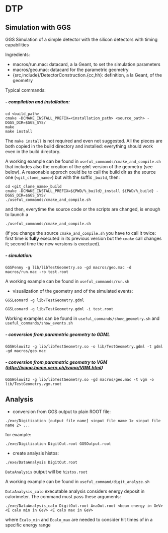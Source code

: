 # DTP

## Simulation with GGS

GGS Simulation of a simple detector with the silicon detectors with timing capabilities

Ingredients:

- macros/run.mac: datacard, a la Geant, to set the simulation parameters
- macros/geo.mac: datacard for the parametric geometry
- {src,include}/DetectorConstruction.{cc,hh}: definition, a la Geant, of the geometry
<!-- - Analysis/Analysis.C: ROOT macro to read the GGS output file -->

Typical commands:

##### - compilation and installation:
```
cd <build_path>
cmake -DCMAKE_INSTALL_PREFIX=<installation_path> <source_path> -DGGS_DIR=$GGS_SYS/
make
make install
```

The `make install` is not required and even not suggested. All the pieces are both copied in the build directory and installed: everything should work even in the build directory.

A working example can be found in `useful_commands/cmake_and_compile.sh` that includes also the creation of the `gdml` version of the geometry (see below). A reasonable approch could be to call the build dir as the source one (`<git_clone_name>`) but with the suffix `_build`, then:
```
cd <git_clone_name>_build
cmake -DCMAKE_INSTALL_PREFIX=${PWD/%_build}_install ${PWD/%_build} -DGGS_DIR=$GGS_SYS/
./useful_commands/cmake_and_compile.sh
```
and then, everytime the source code or the scripts are changed, is enough to launch a
```
./useful_commands/cmake_and_compile.sh
```
(if you change the source `cmake_and_compile.sh` you have to call it twice: first time is **fully** executed in its previous version but the `cmake` call changes it; second time the new versions is exectued).

##### - simulation:
```
GGSPenny -g lib/libTestGeometry.so -gd macros/geo.mac -d macros/run.mac -ro test.root
```

A working example can be found in `useful_commands/run.sh`

- visualization of the geometry and of the simulated events:
```
GGSLeonard -g lib/TestGeometry.gdml
```
```
GGSLeonard -g lib/TestGeometry.gdml -i test.root
```

Working examples can be found in `useful_commands/show_geometry.sh` and  `useful_commands/show_events.sh`

##### - conversion from parametric geometry to GDML
```
GGSWolowitz -g lib/libTestGeometry.so -o lib/TestGeometry.gdml -t gdml -gd macros/geo.mac
```

##### - conversion from parametric geometry to VGM (http://ivana.home.cern.ch/ivana/VGM.html)
```
GGSWolowitz -g lib/libTestGeometry.so -gd macros/geo.mac -t vgm -o lib/TestGeometry.vgm.root
```

## Analysis

- conversion from GGS output to plain ROOT file:
```
./exe/Digitization [output file name] <input file name 1> <input file name 2> ...
```
for example:
```
./exe/Digitization DigitOut.root GGSOutput.root
```
- create analysis histos:
```
./exe/DataAnalysis DigitOut.root
```
`DataAnalysis` output will be `histos.root`

A working example can be found in `useful_command/digit_analyze.sh`

`DataAnalysis_calo` executable analysis considers energy deposit in calorimeter.
The command must pass these arguments:
```
./exe/DataAnalysis_calo DigitOut.root AnaOut.root <beam energy in GeV> <E calo min in GeV> <E calo max in GeV>
```
where `Ecalo_min` and `Ecalo_max` are needed to consider hit times of in a specific energy range
